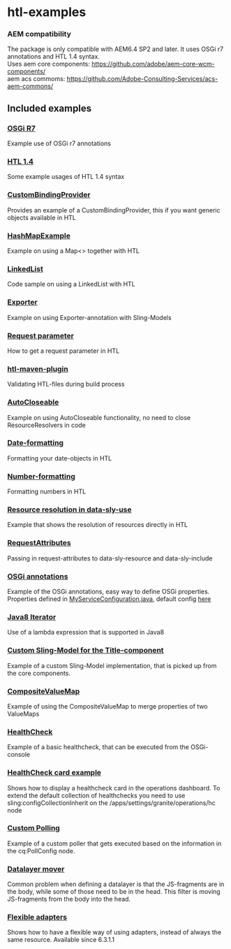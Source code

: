 # htl-examples

### AEM compatibility
The package is only compatible with AEM6.4 SP2 and later.
It uses OSGi r7 annotations and HTL 1.4 syntax.  
Uses aem core components: https://github.com/adobe/aem-core-wcm-components/  
aem acs commoms: https://github.com/Adobe-Consulting-Services/acs-aem-commons/

## Included examples

### [OSGi R7](/core/src/main/java/com/adobe/examples/htl/core/service/impl/MySimpleServiceImpl.java)
Example use of OSGi r7 annotations

### [HTL 1.4](/ui.apps/src/main/content/jcr_root/apps/aemhtlexamples/components/htl1_4/htl1_4.html)
Some example usages of HTL 1.4 syntax

### [CustomBindingProvider](/core/src/main/java/com/adobe/examples/htl/core/bindings/CustomBindingProvider.java)
Provides an example of a CustomBindingProvider, this if you want generic objects available in HTL

### [HashMapExample](/core/src/main/java/com/adobe/examples/htl/core/hashmap/HashMapExample.java)
Example on using a Map<> together with HTL

### [LinkedList](/core/src/main/java/com/adobe/examples/htl/core/linkedlist/MiniNav.java)
Code sample on using a LinkedList with HTL

### [Exporter](/core/src/main/java/com/adobe/examples/htl/core/models/PageExporterImpl.java)
Example on using Exporter-annotation with Sling-Models

### [Request parameter](/ui.apps/src/main/content/jcr_root/apps/aemhtlexamples/samplecode/request-parameter.html)
How to get a request parameter in HTL

### [htl-maven-plugin](/ui.apps/pom.xml#L98-L99)
Validating HTL-files during build process

### [AutoCloseable](/core/src/main/java/com/adobe/examples/htl/core/service/AutoCloseableService.java)
Example on using AutoCloseable functionality, no need to close ResourceResolvers in code

### [Date-formatting](/ui.apps/src/main/content/jcr_root/apps/aemhtlexamples/components/aem6.3/formatting/formatting.html)
Formatting your date-objects in HTL

### [Number-formatting](/ui.apps/src/main/content/jcr_root/apps/aemhtlexamples/components/aem6.3/formatting/formatting.html)
Formatting numbers in HTL

### [Resource resolution in data-sly-use](/ui.apps/src/main/content/jcr_root/apps/aemhtlexamples/components/aem6.3/button/button.html)
Example that shows the resolution of resources directly in HTL

### [RequestAttributes](/ui.apps/src/main/content/jcr_root/apps/aemhtlexamples/components/aem6.3/product/product.html)
Passing in request-attributes to data-sly-resource and data-sly-include

### [OSGi annotations](/core/src/main/java/com/adobe/examples/htl/core/service/impl/MySimpleServiceImpl.java)
Example of the OSGi annotations, easy way to define OSGi properties.
Properties defined in [MyServiceConfiguration.java](/core/src/main/java/com/adobe/examples/htl/core/service/impl/MyServiceConfiguration.java), default config [here](/ui.apps/src/main/content/jcr_root/apps/aemhtlexamples/config/com.adobe.examples.htl.core.service.impl.MySimpleServiceImpl.xml)


### [Java8 Iterator](/core/src/main/java/com/adobe/examples/htl/core/java8iterator/Java8Iterator.java)
Use of a lambda expression that is supported in Java8

### [Custom Sling-Model for the Title-component](/core/src/main/java/com/adobe/examples/htl/core/models/TitleImpl.java)
Example of a custom Sling-Model implementation, that is picked up from the core components.

### [CompositeValueMap](/core/src/main/java/com/adobe/examples/htl/core/models/CompositeValueMapModel.java)
Example of using the CompositeValueMap to merge properties of two ValueMaps

### [HealthCheck](/core/src/main/java/com/adobe/examples/htl/core/hc/HealthCheckExample.java)
Example of a basic healthcheck, that can be executed from the OSGi-console

### [HealthCheck card example](/ui.apps/src/main/content/jcr_root/apps/settings/granite/operations/hc/.content.xml)
Shows how to display a healthcheck card in the operations dashboard. To extend the default collection of healthchecks you need to use sling:configCollectionInherit on the /apps/settings/granite/operations/hc node

### [Custom Polling](/core/src/main/java/com/adobe/examples/htl/core/polling/CustomPolling.java)
Example of a custom poller that gets executed based on the information in the cq:PollConfig node. 

### [Datalayer mover](/core/src/main/java/com/adobe/examples/htl/core/datalayer/DatalayerFilter.java)
Common problem when defining a datalayer is that the JS-fragments are in the body,
while some of those need to be in the head. This filter is moving JS-fragments from the body into the head.

### [Flexible adapters](/ui.apps/src/main/content/jcr_root/apps/aemhtlexamples/components/aem6.3/flexibleadaptable/example.html)
Shows how to have a flexible way of using adapters, instead of always the same resource. Available since 6.3.1.1
